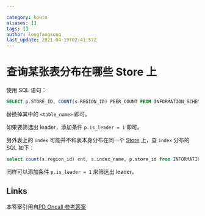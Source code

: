 ```yaml
---

category: howto
aliases: []
tags: []
author: longfangsong
last_update: 2021-04-19T02:41:57Z
---
```


# 查询某张表分布在哪些 Store 上

使用 SQL 语句：
```sql
SELECT p.STORE_ID, COUNT(s.REGION_ID) PEER_COUNT FROM INFORMATION_SCHEMA.TIKV_REGION_STATUS s JOIN INFORMATION_SCHEMA.TIKV_REGION_PEERS p on s.REGION_ID = p.REGION_ID WHERE TABLE_NAME = '<table_name>' GROUP BY p.STORE_ID ORDER BY PEER_COUNT DESC;
```
替换掉其中的 `<table_name>` 即可。

如果要筛选出 leader，添加条件 `p.is_leader = 1` 即可。

另外表上的 `index` 可能并不和表本身分布在同一个 [Store](/tipedia/zh/what/Store.html) 上，查 `index` 分布的 SQL 如下：

```sql
select count(s.region_id) cnt, s.index_name, p.store_id from INFORMATION_SCHEMA.TIKV_REGION_STATUS s join INFORMATION_SCHEMA.tikv_region_peers p on s.region_id = p.region_id where s.table_name = '<table_name>' group by index_name, p.store_id order by index_name,cnt desc;
```

同样可以添加条件 `p.is_leader = 1` 来筛选出 leader。

## Links

本答案引用自[PD Oncall 参考答案](https://docs.google.com/document/d/1LEIFxXYakyw_Gg1qd5KjrgRWc-c9r_1AjEm5pwisdnY/edit#)

